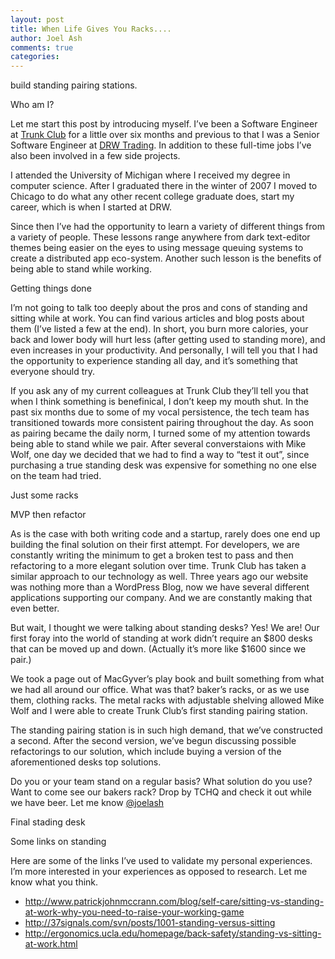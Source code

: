 ```yaml
---
layout: post
title: When Life Gives You Racks....
author: Joel Ash
comments: true
categories:
---
```

build standing pairing stations.

Who am I?

Let me start this post by introducing myself. I’ve been a Software Engineer at [Trunk Club](http://trunkclub.com/) for a little over six months and previous to that I was a Senior Software Engineer at [DRW Trading](http://drw.com/). In addition to these full-time jobs I’ve also been involved in a few side projects.

I attended the University of Michigan where I received my degree in computer science. After I graduated there in the winter of 2007 I moved to Chicago to do what any other recent college graduate does, start my career, which is when I started at DRW.

Since then I’ve had the opportunity to learn a variety of different things from a variety of people. These lessons range anywhere from dark text-editor themes being easier on the eyes to using message queuing systems to create a distributed app eco-system. Another such lesson is the benefits of being able to stand while working.

<!-- more -->

Getting things done

I’m not going to talk too deeply about the pros and cons of standing and sitting while at work. You can find various articles and blog posts about them (I’ve listed a few at the end). In short, you burn more calories, your back and lower body will hurt less (after getting used to standing more), and even increases in your productivity. And personally, I will tell you that I had the opportunity to experience standing all day, and it’s something that everyone should try.

If you ask any of my current colleagues at Trunk Club they’ll tell you that when I think something is benefinical, I don’t keep my mouth shut. In the past six months due to some of my vocal persistence, the tech team has transitioned towards more consistent pairing throughout the day. As soon as pairing became the daily norm, I turned some of my attention towards being able to stand while we pair. After several converstaions with Mike Wolf, one day we decided that we had to find a way to “test it out”, since purchasing a true standing desk was expensive for something no one else on the team had tried.

Just some racks



MVP then refactor

As is the case with both writing code and a startup, rarely does one end up building the final solution on their first attempt. For developers, we are constantly writing the minimum to get a broken test to pass and then refactoring to a more elegant solution over time. Trunk Club has taken a similar approach to our technology as well. Three years ago our website was nothing more than a WordPress Blog, now we have several different applications supporting our company. And we are constantly making that even better.

But wait, I thought we were talking about standing desks? Yes! We are! Our first foray into the world of standing at work didn’t require an $800 desks that can be moved up and down. (Actually it’s more like $1600 since we pair.)

We took a page out of MacGyver’s play book and built something from what we had all around our office. What was that? baker’s racks, or as we use them, clothing racks. The metal racks with adjustable shelving allowed Mike Wolf and I were able to create Trunk Club’s first standing pairing station.

The standing pairing station is in such high demand, that we’ve constructed a second. After the second version, we’ve begun discussing possible refactorings to our solution, which include buying a version of the aforementioned desks top solutions.

Do you or your team stand on a regular basis? What solution do you use? Want to come see our bakers rack? Drop by TCHQ and check it out while we have beer. Let me know [@joelash](https://twitter.com/joelash)

Final stading desk



Some links on standing

Here are some of the links I’ve used to validate my personal experiences. I’m more interested in your experiences as opposed to research. Let me know what you think.

- http://www.patrickjohnmccrann.com/blog/self-care/sitting-vs-standing-at-work-why-you-need-to-raise-your-working-game
- http://37signals.com/svn/posts/1001-standing-versus-sitting
- http://ergonomics.ucla.edu/homepage/back-safety/standing-vs-sitting-at-work.html
